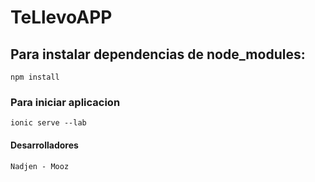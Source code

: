 # TeLlevoAPP 

## Para instalar dependencias de node_modules:


````
npm install
````
### Para iniciar aplicacion

````
ionic serve --lab
````

#### Desarrolladores
````
Nadjen - Mooz
````